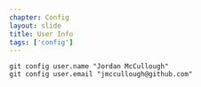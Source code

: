 ```yaml
---
chapter: Config
layout: slide
title: User Info
tags: ['config']
---
```

	git config user.name "Jordan McCullough"
	git config user.email "jmccullough@github.com"

